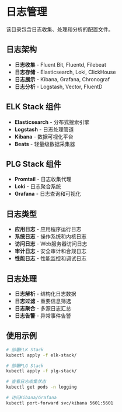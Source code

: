 # 日志管理

该目录包含日志收集、处理和分析的配置文件。

## 日志架构

- **日志收集** - Fluent Bit, Fluentd, Filebeat
- **日志存储** - Elasticsearch, Loki, ClickHouse
- **日志展示** - Kibana, Grafana, Chronograf
- **日志分析** - Logstash, Vector, FluentD

## ELK Stack 组件

- **Elasticsearch** - 分布式搜索引擎
- **Logstash** - 日志处理管道
- **Kibana** - 数据可视化平台
- **Beats** - 轻量级数据采集器

## PLG Stack 组件

- **Promtail** - 日志收集代理
- **Loki** - 日志聚合系统
- **Grafana** - 日志查询和可视化

## 日志类型

- **应用日志** - 应用程序运行日志
- **系统日志** - 操作系统和内核日志
- **访问日志** - Web服务器访问日志
- **审计日志** - 安全审计和合规日志
- **性能日志** - 性能监控和调试日志

## 日志处理

- **日志解析** - 结构化日志数据
- **日志过滤** - 重要信息筛选
- **日志聚合** - 多源日志汇总
- **日志告警** - 异常事件告警

## 使用示例

```bash
# 部署ELK Stack
kubectl apply -f elk-stack/

# 部署PLG Stack
kubectl apply -f plg-stack/

# 查看日志收集状态
kubectl get pods -n logging

# 访问Kibana/Grafana
kubectl port-forward svc/kibana 5601:5601
```
